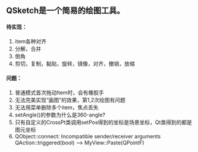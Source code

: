 ## QSketch是一个简易的绘图工具。
#### 待实现：
1. item各种对齐
2. 分解，合并
3. 倒角
4. 剪切，复制，黏贴，旋转，镜像，对齐，撤销，放缩
#### 问题：
1. 普通模式首次拖动Item时，会有橡胶手
2. 无法完美实现“画图”的效果，第1,2次绘图有问题
3. 无法用菜单删除多个item，焦点丢失
5. setAngle()的参数为什么是360-angle?
6. 只有自定义的CrossPt类调用setPos得到的坐标是场景坐标，Qt类得到的都是图元坐标
7. QObject::connect: Incompatible sender/receiver arguments
        QAction::triggered(bool) --> MyView::Paste(QPointF)